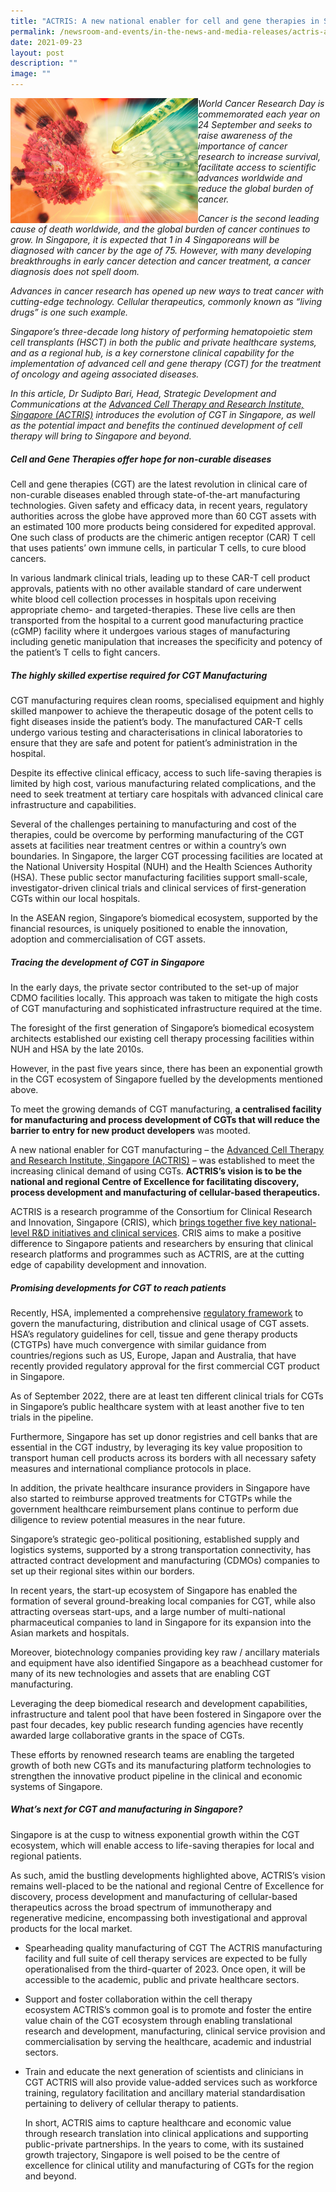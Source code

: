 ```yaml
---
title: "ACTRIS: A new national enabler for cell and gene therapies in Singapore"
permalink: /newsroom-and-events/in-the-news-and-media-releases/actris-a-new-national-enabler-for-cell-and-gene/
date: 2021-09-23
layout: post
description: ""
image: ""
---
```

<img src="/images/Newsroom%20&amp;%20Events/In%20The%20News%20And%20Media%20Releases/adobestock_143340083-scaled.jpg" align="left" style="width:300px">

_World Cancer Research Day is commemorated each year on 24 September and seeks to raise awareness of the importance of cancer research to increase survival, facilitate access to scientific advances worldwide and reduce the global burden of cancer._

_Cancer is the second leading cause of death worldwide, and the global burden of cancer continues to grow. In Singapore, it is expected that 1 in 4 Singaporeans will be diagnosed with cancer by the age of 75. However, with many developing breakthroughs in early cancer detection and cancer treatment, a cancer diagnosis does not spell doom._

_Advances in cancer research has opened up new ways to treat cancer with cutting-edge technology. Cellular therapeutics, commonly known as “living drugs” is one such example._

_Singapore’s three-decade long history of performing hematopoietic stem cell transplants (HSCT) in both the public and private healthcare systems, and as a regional hub, is a key cornerstone clinical capability for the implementation of advanced cell and gene therapy (CGT) for the treatment of oncology and ageing associated diseases._

_In this article, Dr Sudipto Bari, Head, Strategic Development and Communications at the&nbsp;[Advanced Cell Therapy and Research Institute, Singapore (ACTRIS)](https://www.actris.sg/)&nbsp;introduces the evolution of CGT in Singapore, as well as the potential impact and benefits the continued development of cell therapy will bring to Singapore and beyond._

##### Cell and Gene Therapies offer hope for non-curable diseases

Cell and gene therapies (CGT) are the latest revolution in clinical care of non-curable diseases enabled through state-of-the-art manufacturing technologies. Given safety and efficacy data, in recent years, regulatory authorities across the globe have approved more than 60 CGT assets with an estimated 100 more products being considered for expedited approval. One such class of products are the chimeric antigen receptor (CAR) T cell that uses patients’ own immune cells, in particular T cells, to cure blood cancers.

In various landmark clinical trials, leading up to these CAR-T cell product approvals, patients with no other available standard of care underwent white blood cell collection processes in hospitals upon receiving appropriate chemo- and targeted-therapies. These live cells are then transported from the hospital to a current good manufacturing practice (cGMP) facility where it undergoes various stages of manufacturing including genetic manipulation that increases the specificity and potency of the patient’s T cells to fight cancers.

##### The highly skilled expertise required for CGT Manufacturing

CGT manufacturing requires clean rooms, specialised equipment and highly skilled manpower to achieve the therapeutic dosage of the potent cells to fight diseases inside the patient’s body. The manufactured CAR-T cells undergo various testing and characterisations in clinical laboratories to ensure that they are safe and potent for patient’s administration in the hospital.

Despite its effective clinical efficacy, access to such life-saving therapies is limited by high cost, various manufacturing related complications, and the need to seek treatment at tertiary care hospitals with advanced clinical care infrastructure and capabilities.

Several of the challenges pertaining to manufacturing and cost of the therapies, could be overcome by performing manufacturing of the CGT assets at facilities near treatment centres or within a country’s own boundaries. In Singapore, the larger CGT processing facilities are located at the National University Hospital (NUH) and the Health Sciences Authority (HSA). These public sector manufacturing facilities support small-scale, investigator-driven clinical trials and clinical services of first-generation CGTs within our local hospitals.

In the ASEAN region, Singapore’s biomedical ecosystem, supported by the financial resources, is uniquely positioned to enable the innovation, adoption and commercialisation of CGT assets.

##### Tracing the development of CGT in Singapore

In the early days, the private sector contributed to the set-up of major CDMO facilities locally. This approach was taken to mitigate the high costs of CGT manufacturing and sophisticated infrastructure required at the time.

The foresight of the first generation of Singapore’s biomedical ecosystem architects established our existing cell therapy processing facilities within NUH and HSA by the late 2010s.

However, in the past five years since, there has been an exponential growth in the CGT ecosystem of Singapore fuelled by the developments mentioned above.

To meet the growing demands of CGT manufacturing,&nbsp;**a centralised facility for manufacturing and process development of CGTs that will reduce the barrier to entry for new product developers**&nbsp;was mooted.

A new national enabler for CGT manufacturing – the&nbsp;[Advanced Cell Therapy and Research Institute, Singapore (ACTRIS)](https://www.actris.sg/)&nbsp;– was established to meet the increasing clinical demand of using CGTs.&nbsp;**ACTRIS’s vision is to be the national and regional Centre of Excellence for facilitating discovery, process development and manufacturing of cellular-based therapeutics.**

ACTRIS is a research programme of the Consortium for Clinical Research and Innovation, Singapore (CRIS), which&nbsp;[brings together five key national-level R&amp;D initiatives and clinical services](https://www.cris.sg/media-release-launch-of-a-new-national-consortium-to-advance-clinical-research-and-innovation-for-singapore/). CRIS aims to make a positive difference to Singapore patients and researchers by ensuring that clinical research platforms and programmes such as ACTRIS, are at the cutting edge of capability development and innovation.

##### Promising developments for CGT to reach patients

Recently, HSA, implemented a comprehensive&nbsp;[regulatory framework](https://www.hsa.gov.sg/ctgtp/regulatory-overview)&nbsp;to govern the manufacturing, distribution and clinical usage of CGT assets. HSA’s regulatory guidelines for cell, tissue and gene therapy products (CTGTPs) have much convergence with similar guidance from countries/regions such as US, Europe, Japan and Australia, that have recently provided regulatory approval for the first commercial CGT product in Singapore.

As of September 2022, there are at least ten different clinical trials for CGTs in Singapore’s public healthcare system with at least another five to ten trials in the pipeline.

Furthermore, Singapore has set up donor registries and cell banks that are essential in the CGT industry, by leveraging its key value proposition to transport human cell products across its borders with all necessary safety measures and international compliance protocols in place.

In addition, the private healthcare insurance providers in Singapore have also started to reimburse approved treatments for CTGTPs while the government healthcare reimbursement plans continue to perform due diligence to review potential measures in the near future.

Singapore’s strategic geo-political positioning, established supply and logistics systems, supported by a strong transportation connectivity, has attracted contract development and manufacturing (CDMOs) companies to set up their regional sites within our borders.

In recent years, the start-up ecosystem of Singapore has enabled the formation of several ground-breaking local companies for CGT, while also attracting overseas start-ups, and a large number of multi-national pharmaceutical companies to land in Singapore for its expansion into the Asian markets and hospitals.

Moreover, biotechnology companies providing key raw / ancillary materials and equipment have also identified Singapore as a beachhead customer for many of its new technologies and assets that are enabling CGT manufacturing.

Leveraging the deep biomedical research and development capabilities, infrastructure and talent pool that have been fostered in Singapore over the past four decades, key public research funding agencies have recently awarded large collaborative grants in the space of CGTs.

These efforts by renowned research teams are enabling the targeted growth of both new CGTs and its manufacturing platform technologies to strengthen the innovative product pipeline in the clinical and economic systems of Singapore.

##### What’s next for CGT and manufacturing in Singapore?

Singapore is at the cusp to witness exponential growth within the CGT ecosystem, which will enable access to life-saving therapies for local and regional patients.

As such, amid the bustling developments highlighted above, ACTRIS’s vision remains well-placed to be the national and regional Centre of Excellence for discovery, process development and manufacturing of cellular-based therapeutics across the broad spectrum of immunotherapy and regenerative medicine, encompassing both investigational and approval products for the local market.

*   Spearheading quality manufacturing of CGT&nbsp;The ACTRIS manufacturing facility and full suite of cell therapy services are expected to be fully operationalised from the third-quarter of 2023. Once open, it will be accessible to the academic, public and private healthcare sectors.
*   Support and foster collaboration within the cell therapy ecosystem&nbsp;ACTRIS’s common goal is to promote and foster the entire value chain of the CGT ecosystem through enabling translational research and development, manufacturing, clinical service provision and commercialisation by serving the healthcare, academic and industrial sectors.
*   Train and educate the next generation of scientists and clinicians in CGT&nbsp;ACTRIS will also provide value-added services such as workforce training, regulatory facilitation and ancillary material standardisation pertaining to delivery of cellular therapy to patients.
    
    In short, ACTRIS aims to capture healthcare and economic value through research translation into clinical applications and supporting public-private partnerships. In the years to come, with its sustained growth trajectory, Singapore is well poised to be the centre of excellence for clinical utility and manufacturing of CGTs for the region and beyond.